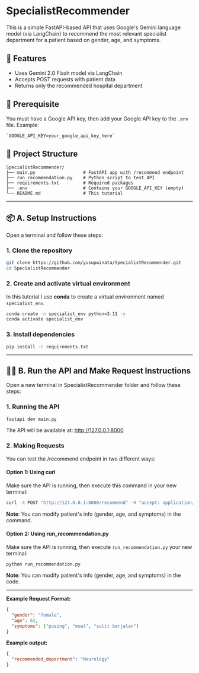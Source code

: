 # SpecialistRecommender
 This is a simple FastAPI-based API that uses Google's Gemini language model (via LangChain) to recommend the most relevant specialist department for a patient based on gender, age, and symptoms.

## 🚀 Features
- Uses Gemini 2.0 Flash model via LangChain
- Accepts POST requests with patient data
- Returns only the recommended hospital department

## 🔑 Prerequisite
You must have a Google API key, then add your Google API key to the `.env` file. Example:
```text
`GOOGLE_API_KEY=your_google_api_key_here`
```

## 📁 Project Structure
```text
SpecialistRecommender/
├── main.py                  # FastAPI app with /recommend endpoint
├── run_recommendation.py    # Python script to test API
├── requirements.txt         # Required packages
├── .env                     # Contains your GOOGLE_API_KEY (empty)
└── README.md                # This tutorial
```

---

## 📦 A. Setup Instructions
Open a terminal and follow these steps:
### 1. Clone the repository
```bash
git clone https://github.com/yusupwinata/SpecialistRecommender.git
cd SpecialistRecommender
```

### 2. Create and activate virtual environment
In this tutorial I use **conda** to create a virtual environment named `specialist_env`.
```bash
conda create -n specialist_env python=3.11 -y
conda activate specialist_env
```

### 3. Install dependencies
```bash
pip install -r requirements.txt
```

---

## 🏃‍♂️ B. Run the API and Make Request Instructions
Open a new terminal in SpecialistRecommender folder and follow these steps:
### 1. Running the API
```bash
fastapi dev main.py
```
The API will be available at:
http://127.0.0.1:8000

### 2. Making Requests
You can test the /recommend endpoint in two different ways:

#### Option 1: Using curl
Make sure the API is running, then execute this command in your new terminal:
```bash
curl -X POST "http://127.0.0.1:8000/recommend" -H "accept: application/json" -H "Content-Type: application/json" -d "{\"gender\": \"female\", \"age\": 62, \"symptoms\": [\"pusing\", \"mual\", \"sulit berjalan\"]}"
```
**Note**: You can modify patient's info (gender, age, and symptoms) in the command.

#### Option 2: Using run_recommendation.py
Make sure the API is running, then execute `run_recommendation.py` your new terminal:
```base
python run_recommendation.py
```
**Note**: You can modify patient's info (gender, age, and symptoms) in the code.

---

**Example Request Format:**
```json
{
  "gender": "female",
  "age": 62,
  "symptoms": ["pusing", "mual", "sulit berjalan"]
}
```

**Example output:**
```json
{
  "recommended_department": "Neurology"
}
```
